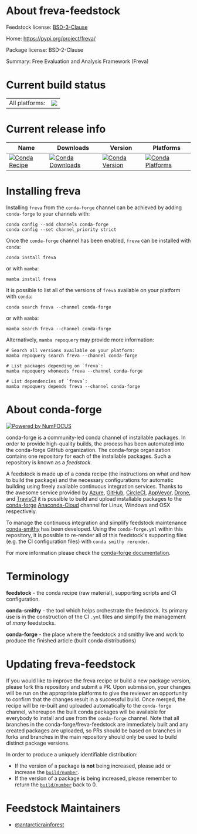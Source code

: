 About freva-feedstock
=====================

Feedstock license: [BSD-3-Clause](https://github.com/conda-forge/freva-feedstock/blob/main/LICENSE.txt)

Home: https://pypi.org/project/freva/

Package license: BSD-2-Clause

Summary: Free Evaluation and Analysis Framework (Freva)

Current build status
====================


<table><tr><td>All platforms:</td>
    <td>
      <a href="https://dev.azure.com/conda-forge/feedstock-builds/_build/latest?definitionId=16931&branchName=main">
        <img src="https://dev.azure.com/conda-forge/feedstock-builds/_apis/build/status/freva-feedstock?branchName=main">
      </a>
    </td>
  </tr>
</table>

Current release info
====================

| Name | Downloads | Version | Platforms |
| --- | --- | --- | --- |
| [![Conda Recipe](https://img.shields.io/badge/recipe-freva-green.svg)](https://anaconda.org/conda-forge/freva) | [![Conda Downloads](https://img.shields.io/conda/dn/conda-forge/freva.svg)](https://anaconda.org/conda-forge/freva) | [![Conda Version](https://img.shields.io/conda/vn/conda-forge/freva.svg)](https://anaconda.org/conda-forge/freva) | [![Conda Platforms](https://img.shields.io/conda/pn/conda-forge/freva.svg)](https://anaconda.org/conda-forge/freva) |

Installing freva
================

Installing `freva` from the `conda-forge` channel can be achieved by adding `conda-forge` to your channels with:

```
conda config --add channels conda-forge
conda config --set channel_priority strict
```

Once the `conda-forge` channel has been enabled, `freva` can be installed with `conda`:

```
conda install freva
```

or with `mamba`:

```
mamba install freva
```

It is possible to list all of the versions of `freva` available on your platform with `conda`:

```
conda search freva --channel conda-forge
```

or with `mamba`:

```
mamba search freva --channel conda-forge
```

Alternatively, `mamba repoquery` may provide more information:

```
# Search all versions available on your platform:
mamba repoquery search freva --channel conda-forge

# List packages depending on `freva`:
mamba repoquery whoneeds freva --channel conda-forge

# List dependencies of `freva`:
mamba repoquery depends freva --channel conda-forge
```


About conda-forge
=================

[![Powered by
NumFOCUS](https://img.shields.io/badge/powered%20by-NumFOCUS-orange.svg?style=flat&colorA=E1523D&colorB=007D8A)](https://numfocus.org)

conda-forge is a community-led conda channel of installable packages.
In order to provide high-quality builds, the process has been automated into the
conda-forge GitHub organization. The conda-forge organization contains one repository
for each of the installable packages. Such a repository is known as a *feedstock*.

A feedstock is made up of a conda recipe (the instructions on what and how to build
the package) and the necessary configurations for automatic building using freely
available continuous integration services. Thanks to the awesome service provided by
[Azure](https://azure.microsoft.com/en-us/services/devops/), [GitHub](https://github.com/),
[CircleCI](https://circleci.com/), [AppVeyor](https://www.appveyor.com/),
[Drone](https://cloud.drone.io/welcome), and [TravisCI](https://travis-ci.com/)
it is possible to build and upload installable packages to the
[conda-forge](https://anaconda.org/conda-forge) [Anaconda-Cloud](https://anaconda.org/)
channel for Linux, Windows and OSX respectively.

To manage the continuous integration and simplify feedstock maintenance
[conda-smithy](https://github.com/conda-forge/conda-smithy) has been developed.
Using the ``conda-forge.yml`` within this repository, it is possible to re-render all of
this feedstock's supporting files (e.g. the CI configuration files) with ``conda smithy rerender``.

For more information please check the [conda-forge documentation](https://conda-forge.org/docs/).

Terminology
===========

**feedstock** - the conda recipe (raw material), supporting scripts and CI configuration.

**conda-smithy** - the tool which helps orchestrate the feedstock.
                   Its primary use is in the construction of the CI ``.yml`` files
                   and simplify the management of *many* feedstocks.

**conda-forge** - the place where the feedstock and smithy live and work to
                  produce the finished article (built conda distributions)


Updating freva-feedstock
========================

If you would like to improve the freva recipe or build a new
package version, please fork this repository and submit a PR. Upon submission,
your changes will be run on the appropriate platforms to give the reviewer an
opportunity to confirm that the changes result in a successful build. Once
merged, the recipe will be re-built and uploaded automatically to the
`conda-forge` channel, whereupon the built conda packages will be available for
everybody to install and use from the `conda-forge` channel.
Note that all branches in the conda-forge/freva-feedstock are
immediately built and any created packages are uploaded, so PRs should be based
on branches in forks and branches in the main repository should only be used to
build distinct package versions.

In order to produce a uniquely identifiable distribution:
 * If the version of a package **is not** being increased, please add or increase
   the [``build/number``](https://docs.conda.io/projects/conda-build/en/latest/resources/define-metadata.html#build-number-and-string).
 * If the version of a package **is** being increased, please remember to return
   the [``build/number``](https://docs.conda.io/projects/conda-build/en/latest/resources/define-metadata.html#build-number-and-string)
   back to 0.

Feedstock Maintainers
=====================

* [@antarcticrainforest](https://github.com/antarcticrainforest/)

